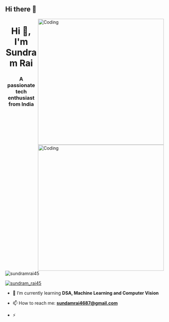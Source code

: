 ## Hi there 👋

<img align="right" alt="Coding" width="400" src="https://media.tenor.com/2uyENRmiUt0AAAAC/coding.gif" />

<h1 align="center">Hi 👋, I'm Sundram Rai</h1>
<h3 align="center">A passionate tech enthusiast from India</h3>

<img align="right" alt="Coding" width="400" src="https://cdn.dribbble.com/users/1162077/screenshots/3848914/programmer.gif" />

<p align="left"> 
  <img src="https://komarev.com/ghpvc/?username=sundramrai45&label=Profile%20views&color=0e75b6&style=flat" alt="sundramrai45" /> 
</p>

<p align="left"> 
  <a href="https://twitter.com/sundram_rai45" target="blank">
    <img src="https://img.shields.io/twitter/follow/sundram_rai45?logo=twitter&style=for-the-badge" alt="sundram_rai45" />
  </a> 
</p>

- 🌱 I’m currently learning **DSA, Machine Learning and Computer Vision**
  
- 📫 How to reach me: **sundamrai4687@gmail.com**

- ⚡
